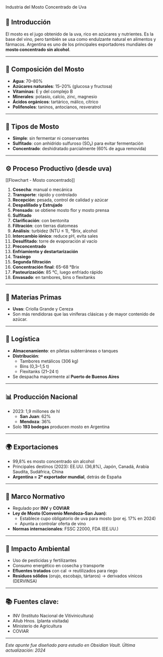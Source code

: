 
 Industria del Mosto Concentrado de Uva

## 📌 Introducción
El mosto es el jugo obtenido de la uva, rico en azúcares y nutrientes. Es la base del vino, pero también se usa como endulzante natural en alimentos y fármacos. Argentina es uno de los principales exportadores mundiales de **mosto concentrado sin alcohol**.

---

## 🧪 Composición del Mosto
- **Agua**: 70–80%
- **Azúcares naturales**: 15–20% (glucosa y fructosa)
- **Vitaminas**: E y del complejo B
- **Minerales**: potasio, calcio, zinc, magnesio
- **Ácidos orgánicos**: tartárico, málico, cítrico
- **Polifenoles**: taninos, antocianos, resveratrol

---

## 🧃 Tipos de Mosto
- **Simple**: sin fermentar ni conservantes
- **Sulfitado**: con anhídrido sulfuroso (SO₂) para evitar fermentación
- **Concentrado**: deshidratado parcialmente (60% de agua removida)

---
## ⚙️ Proceso Productivo (desde uva)

[[Flowchart - Mosto concentrado]]

1. **Cosecha**: manual o mecánica
2. **Transporte**: rápido y controlado
3. **Recepción**: pesada, control de calidad y azúcar
4. **Despalillado y Estrujado**
5. **Prensado**: se obtiene mosto flor y mosto prensa
6. **Sulfitado**
7. **Clarificación**: con bentonita
8. **Filtración**: con tierras diatomeas
9. **Análisis**: turbidez (NTU ≤ 1), °Brix, alcohol
10. **Intercambio iónico**: reduce pH, evita sales
11. **Desulfitado**: torre de evaporación al vacío
12. **Preconcentrado**
13. **Enfriamiento y destartarización**
14. **Trasiego**
15. **Segunda filtración**
16. **Concentración final**: 65–68 °Brix
17. **Pasteurización**: 85 °C, luego enfriado rápido
18. **Envasado**: en tambores, bins o flexitanks

---

## 🍇 Materias Primas
- **Uvas**: Criolla Grande y Cereza
- Son más rendidoras que las viníferas clásicas y de mayor contenido de azúcar.

---

## 🚚 Logística
- **Almacenamiento**: en piletas subterráneas o tanques
- **Distribución**:
  - Tambores metálicos (306 kg)
  - Bins (0,3–1,5 t)
  - Flexitanks (21–24 t)
- Se despacha mayormente al **Puerto de Buenos Aires**

---

## 📊 Producción Nacional
- 2023: 1,9 millones de hl
  - **San Juan**: 62%
  - **Mendoza**: 36%
- Solo **193 bodegas** producen mosto en Argentina

---

## 🌍 Exportaciones
- 99,8% es mosto concentrado sin alcohol
- Principales destinos (2023): EE.UU. (36,8%), Japón, Canadá, Arabia Saudita, Sudáfrica, China
- **Argentina = 2º exportador mundial**, detrás de España

---

## 📜 Marco Normativo
- Regulado por **INV** y **COVIAR**
- **Ley de Mosto (Convenio Mendoza–San Juan)**:
  - Establece cupo obligatorio de uva para mosto (por ej. 17% en 2024)
  - Apunta a controlar oferta de vino
- **Normas internacionales**: FSSC 22000, FDA (EE.UU.)

---

## 🌱 Impacto Ambiental
- Uso de pesticidas y fertilizantes
- Consumo energético en cosecha y transporte
- **Efluentes tratados** con cal → reutilizados para riego
- **Residuos sólidos** (orujo, escobajo, tártaros) → derivados vínicos (DERVINSA)

---

## 📚 Fuentes clave:
- INV (Instituto Nacional de Vitivinicultura)
- Allub Hnos. (planta visitada)
- Ministerio de Agricultura
- COVIAR

---

*Este apunte fue diseñado para estudio en Obsidian Vault. Última actualización: 2024*
